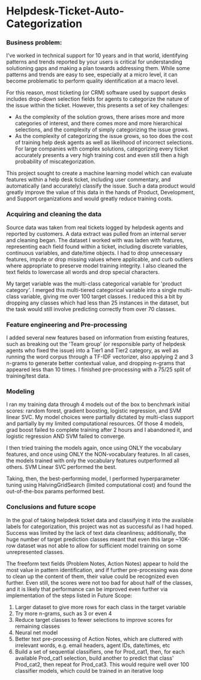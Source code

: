 # Helpdesk-Ticket-Auto-Categorization

### Business problem: 
I've worked in technical support for 10 years and in that world, identifying patterns and trends reported by your users is critical for understanding solutioning gaps and making a plan towards addressing them. While some patterns and trends are easy to see, especially at a micro level, it can become problematic to perform quality identification at a macro level. 

For this reason, most ticketing (or CRM) software used by support desks includes drop-down selection fields for agents to categorize the nature of the issue within the ticket. However, this presents a set of key challenges: 
 - As the complexity of the solution grows, there arises more and more categories of interest, and there comes more and more hierarchical selections, and the complexity of simply categorizing the issue grows. 
 - As the complexity of categorizing the issue grows, so too does the cost of training help desk agents as well as likelihood of incorrect selections.
For large companies with complex solutions, categorizing every ticket accurately presents a very high training cost and even still then a high probability of miscategorization. 

This project sought to create a machine learning model which can evaluate features within a help desk ticket, including user commentary, and automatically (and accurately) classify the issue. Such a data product would greatly improve the value of this data in the hands of Product, Development, and Support organizations and would greatly reduce training costs. 

### Acquiring and cleaning the data
Source data was taken from real tickets logged by helpdesk agents and reported by customers. A data extract was pulled from an internal server and cleaning began. The dataset I worked with was laden with features, representing each field found within a ticket, including discrete variables, continuous variables, and date/time objects. I had to drop unnecessary features, impute or drop missing values where applicable, and curb outliers where appropriate to preserve model training integrity. I also cleaned the text fields to lowercase all words and drop special characters.

My target variable was the multi-class categorical variable for 'product category'. I merged this multi-tiered categorical variable into a single multi-class variable, giving me over 100 target classes. I reduced this a bit by dropping any classes which had less than 25 instances in the dataset, but the task would still involve predicting correctly from over 70 classes.

### Feature engineering and Pre-processing
I added several new features based on information from existing features, such as breaking out the 'Team group' (or responsible party of helpdesk agents who fixed the issue) into a Tier1 and Tier2 category, as well as running the word corpus through a TF-IDF vectorizer, also applying 2 and 3 n-grams to generate better contextual value, and dropping n-grams that appeared less than 10 times. I finished pre-processing with a 75/25 split of training/test data.

### Modeling
I ran my training data through 4 models out of the box to benchmark initial scores: random forest, gradient boosting, logistic regression, and SVM linear SVC. My model choices were partially dictated by multi-class support and partially by my limited computational resources. Of those 4 models, grad boost failed to complete training after 2 hours and I abandoned it, and logistic regression AND SVM failed to converge. 

I then tried training the models again, once using ONLY the vocabulary features, and once using ONLY the NON-vocabulary features. In all cases, the models trained with only the vocabulary features outperformed all others. SVM Linear SVC performed the best. 

Taking, then, the best-performing model, I performed hyperparameter tuning using HalvingGridSearch (limited computational cost) and found the out-of-the-box params performed best.

### Conclusions and future scope
In the goal of taking helpdesk ticket data and classifying it into the available labels for categorization, this project was not as successful as I had hoped. Success was limited by the lack of text data cleanliness; additionally, the huge number of target prediction classes meant that even this large ~10K-row dataset was not able to allow for sufficient model training on some unrepresented classes. 

The freeform text fields (Problem Notes, Action Notes) appear to hold the most value in pattern identification, and if further pre-processing was done to clean up the content of them, their value could be recognized even further. Even still, the scores were not too bad for about half of the classes, and it is likely that performance can be improved even further via implementation of the steps listed in Future Scope: 

1. Larger dataset to give more rows for each class in the target variable
2. Try more n-grams, such as 3 or even 4
3. Reduce target classes to fewer selections to improve scores for remaining classes
4. Neural net model
5. Better text pre-processing of Action Notes, which are cluttered with irrelevant words, e.g. email headers, agent IDs, date/times, etc
6. Build a set of sequential classifiers, one for Prod_cat1, then, for each available Prod_cat1 selection, build another to predict that class' Prod_cat2, then repeat for Prod_cat3. This would require well over 100 classifier models, which could be trained in an iterative loop
